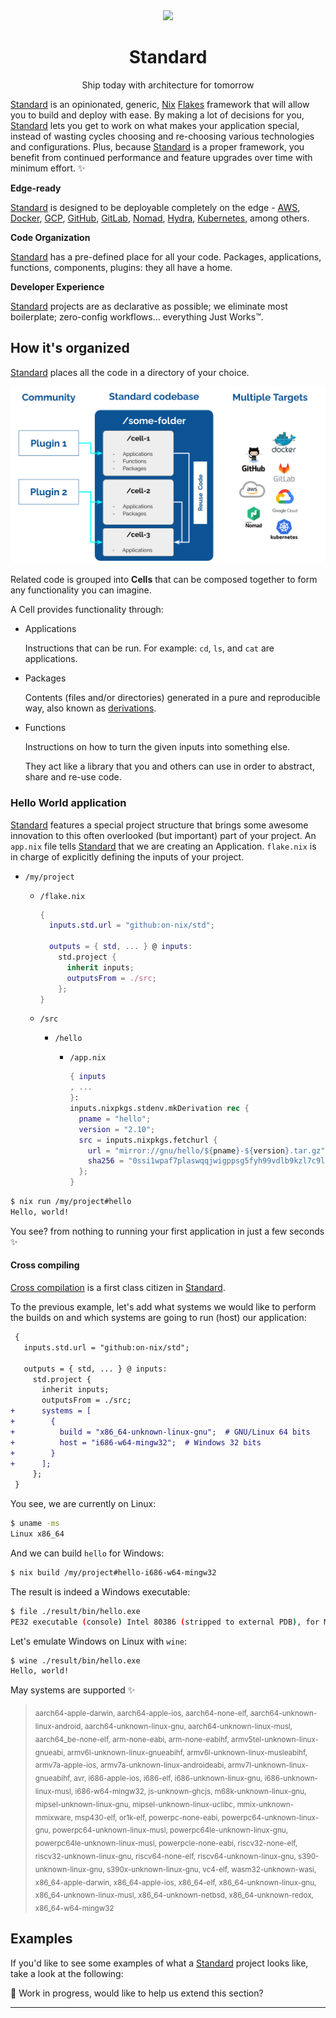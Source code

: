 <div align="center">
  <img src="https://github.com/on-nix/std/raw/main/artwork/logo.png" width="250" />
  <h1>Standard</h1>
  <p>Ship today with architecture for tomorrow</span>
</div>

<!--
_By [Kevin Amado](https://github.com/kamadorueda),
with contributions from [David Arnold](https://github.com/blaggacao),
[Timothy DeHerrera](https://github.com/nrdxp)
and many more amazing people (see end of file for a full list)._
-->

[Standard][STD] is an opinionated, generic,
[Nix][NIX] [Flakes][NIX_FLAKES] framework
that will allow you to build and deploy with ease.
By making a lot of decisions for you,
[Standard][STD] lets you get to work
on what makes your application special,
instead of wasting cycles choosing
and re-choosing various technologies and configurations.
Plus, because [Standard][STD] is a proper framework,
you benefit from continued performance
and feature upgrades over time with minimum effort. :sparkles:

**Edge-ready**

[Standard][STD] is designed to be
deployable completely on the edge -
[AWS][AWS],
[Docker][DOCKER],
[GCP][GCP],
[GitHub][GITHUB],
[GitLab][GITLAB],
[Nomad][NOMAD],
[Hydra][HYDRA],
[Kubernetes][K8S],
among others.

**Code Organization**

[Standard][STD] has a pre-defined place
for all your code.
Packages, applications, functions, components, plugins:
they all have a home.

**Developer Experience**

[Standard][STD] projects
are as declarative as possible;
we eliminate most boilerplate;
zero-config workflows...
everything Just Works™.

## How it's organized

[Standard][STD] places all the code in a directory of your choice.

![](./artwork/model.png)

Related code is grouped into **Cells**
that can be composed together
to form any functionality you can imagine.

A Cell provides functionality through:
- Applications

  Instructions that can be run.
  For example: `cd`, `ls`, and `cat` are applications.
- Packages

  Contents (files and/or directories)
  generated in a pure and reproducible way,
  also known as [derivations][NIX_DRV].
- Functions

  Instructions on how to turn the given inputs
  into something else.

  They act like a library
  that you and others can use
  in order to abstract, share
  and re-use code.

### Hello World application

[Standard][STD] features a special project structure
that brings some awesome innovation
to this often overlooked (but important) part of your project.
An `app.nix` file tells [Standard][STD]
that we are creating an Application.
`flake.nix` is in charge
of explicitly defining
the inputs of your project.

- `/my/project`
  - `/flake.nix`

    ```nix
    {
      inputs.std.url = "github:on-nix/std";

      outputs = { std, ... } @ inputs:
        std.project {
          inherit inputs;
          outputsFrom = ./src;
        };
    }
    ```
  - `/src`
    - `/hello`
      - `/app.nix`

        ```nix
        { inputs
        , ...
        }:
        inputs.nixpkgs.stdenv.mkDerivation rec {
          pname = "hello";
          version = "2.10";
          src = inputs.nixpkgs.fetchurl {
            url = "mirror://gnu/hello/${pname}-${version}.tar.gz";
            sha256 = "0ssi1wpaf7plaswqqjwigppsg5fyh99vdlb9kzl7c9lng89ndq1i";
          };
        }
        ```

```bash
$ nix run /my/project#hello
Hello, world!
```

You see? from nothing
to running your first application
in just a few seconds :sparkles:

#### Cross compiling

[Cross compilation][CROSS_COMPILER] is a first class citizen in [Standard][STD].

To the previous example,
let's add what systems
we would like to perform the builds on
and which systems are going to run (host) our application:

```diff
 {
   inputs.std.url = "github:on-nix/std";

   outputs = { std, ... } @ inputs:
     std.project {
       inherit inputs;
       outputsFrom = ./src;
+      systems = [
+        {
+          build = "x86_64-unknown-linux-gnu";  # GNU/Linux 64 bits
+          host = "i686-w64-mingw32";  # Windows 32 bits
+        }
+      ];
     };
 }
```

You see, we are currently on Linux:

```bash
$ uname -ms
Linux x86_64
```

And we can build `hello` for Windows:

```bash
$ nix build /my/project#hello-i686-w64-mingw32
```

The result is indeed a Windows executable:

```bash
$ file ./result/bin/hello.exe
PE32 executable (console) Intel 80386 (stripped to external PDB), for MS Windows
```

Let's emulate Windows on Linux with `wine`:

```bash
$ wine ./result/bin/hello.exe
Hello, world!
```

May systems are supported :sparkles:

<!--
Update with:

echo -e $(nix-instantiate --eval --expr '
  let std = builtins.getFlake "'$PWD'";
  in builtins.concatStringsSep ",\n> " (builtins.attrNames std.systems)
')
-->

> <sub>
> aarch64-apple-darwin,
> aarch64-apple-ios,
> aarch64-none-elf,
> aarch64-unknown-linux-android,
> aarch64-unknown-linux-gnu,
> aarch64-unknown-linux-musl,
> aarch64_be-none-elf,
> arm-none-eabi,
> arm-none-eabihf,
> armv5tel-unknown-linux-gnueabi,
> armv6l-unknown-linux-gnueabihf,
> armv6l-unknown-linux-musleabihf,
> armv7a-apple-ios,
> armv7a-unknown-linux-androideabi,
> armv7l-unknown-linux-gnueabihf,
> avr,
> i686-apple-ios,
> i686-elf,
> i686-unknown-linux-gnu,
> i686-unknown-linux-musl,
> i686-w64-mingw32,
> js-unknown-ghcjs,
> m68k-unknown-linux-gnu,
> mipsel-unknown-linux-gnu,
> mipsel-unknown-linux-uclibc,
> mmix-unknown-mmixware,
> msp430-elf,
> or1k-elf,
> powerpc-none-eabi,
> powerpc64-unknown-linux-gnu,
> powerpc64-unknown-linux-musl,
> powerpc64le-unknown-linux-gnu,
> powerpc64le-unknown-linux-musl,
> powerpcle-none-eabi,
> riscv32-none-elf,
> riscv32-unknown-linux-gnu,
> riscv64-none-elf,
> riscv64-unknown-linux-gnu,
> s390-unknown-linux-gnu,
> s390x-unknown-linux-gnu,
> vc4-elf,
> wasm32-unknown-wasi,
> x86_64-apple-darwin,
> x86_64-apple-ios,
> x86_64-elf,
> x86_64-unknown-linux-gnu,
> x86_64-unknown-linux-musl,
> x86_64-unknown-netbsd,
> x86_64-unknown-redox,
> x86_64-w64-mingw32
> </sub>

## Examples

If you'd like to see some examples
of what a [Standard][STD] project looks like,
take a look at the following:

:construction: Work in progress, would like to help us extend this section?

---

[AWS]: https://aws.amazon.com
[CROSS_COMPILER]: https://en.wikipedia.org/wiki/Cross_compiler
[DOCKER]: https://www.docker.com
[GCP]: https://cloud.google.com
[GITHUB]: https://github.com
[GITLAB]: https://gitlab.com
[HYDRA]: https://github.com/NixOS/hydra
[K8S]: https://kubernetes.io
[NIX]: https://nixos.org/manual/nix/unstable
[NIX_DRV]: https://nixos.org/manual/nix/unstable/expressions/derivations.html
[NIX_FLAKES]: https://nixos.wiki/wiki/Flakes
[NOMAD]: https://www.nomadproject.io
[STD]: https://github.com/on-nix/std
